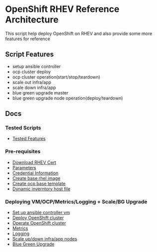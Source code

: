 # OpenShift RHEV Reference Architecture


This script help deploy OpenShift on RHEV and also provide some more features for reference


## Script Features
- setup ansible controller
- ocp cluster deploy
- ocp cluster operation(start/stop/teardown)
- scale out infra/app
- scale down infra/app
- blue green upgrade master
- blue green upgrade node operation(deploy/teardown)

## Docs
### Tested Scripts
- [Tested Features](./docs/tested_scripts.md)

### Pre-requisites
- [Download RHEV Cert](./docs/download-rhev-cert.md)
- [Parameters](./docs/parameters.md)
- [Credential Information](./docs/setup.md)
- [Create base rhel image](./docs/base-rhel-image.md)
- [Create ocp base template](./docs/base-rhel-ocp-template.md)
- [Dynamic inverntory host file](./docs/dynamic_inventory.md)

### Deploying VM/OCP/Metrics/Logging + Scale/BG Upgrade ###
- [Set up ansible controller vm](./docs/ansible-controller-vm.md)
- [Deploy OpenShift cluster](./docs/deploy-ocp-cluster.md)
- [Operate OpenShift cluster](./docs/operate-ocp-cluster.md)
- [Metrics](./docs/metrics.md)
- [Logging](./docs/logging.md)
- [Scale up/down infra/app nodes](./docs/scale-infra-app.md)
- [Blue Green Upgrade](./docs/bg-upgrade.md)
  




